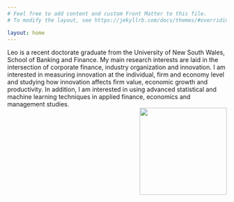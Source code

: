 ```yaml
---
# Feel free to add content and custom Front Matter to this file.
# To modify the layout, see https://jekyllrb.com/docs/themes/#overriding-theme-defaults

layout: home
---
```

<div>
Leo is a recent doctorate graduate from the University of New South Wales, School of Banking and Finance. My main research interests are laid in the intersection of corporate finance, industry organization and innovation. I am interested in measuring innovation at the individual, firm and economy level and studying how innovation affects firm value, economic growth and productivity. In addition, I am interested in using advanced statistical and machine learning techniques in applied finance, economics and management studies.

</div>

<div>
<img src="leo.png" width="200" style="float:right">
</div>	
